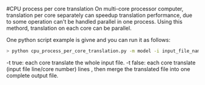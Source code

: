 #CPU process per core translation
On multi-core processor computer, translation per core separately can speedup translation performance, due to some operation can't be handled parallel in one process.
Using this methord, translation on each core can be parallel.

One python script example is givne and you can run it as follows:
```bash
> python cpu_process_per_core_translation.py -m model -i input_file_name -o output_file_name -bs batch_size -t true
```

-t true: each core translate the whole input file.
-t false: each core translate (input file line/core number) lines , then merge the translated file into one complete output file.

